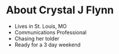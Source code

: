 # About Crystal J Flynn
- Lives in St. Louis, MO
- Communications Professional
 - Chasing her tolder
- Ready for a 3 day weekend
